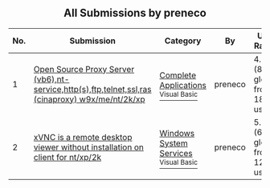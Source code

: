 ﻿<div align="center">

## All Submissions by preneco

</div>

No.  | Submission | Category | By   | User Rating
---- | ---------- | -------- | ---- | -----------
1 | [Open Source Proxy Server \(vb6\),nt\-service,http\(s\),ftp,telnet,ssl,ras  \(cinaproxy\) w9x/me/nt/2k/xp<br />](https://github.com/Planet-Source-Code/preneco-open-source-proxy-server-vb6-nt-service-http-s-ftp-telnet-ssl-ras-cinaproxy-w9x-me__1-37736) | [Complete Applications<br /><sup>Visual Basic</sup>](../ByCategory/complete-applications__1-27.md) | preneco | 4.9 (89 globes from 18 users)
2 | [xVNC is a remote desktop viewer without installation on client for nt/xp/2k<br />](https://github.com/Planet-Source-Code/preneco-xvnc-is-a-remote-desktop-viewer-without-installation-on-client-for-nt-xp-2k__1-39297) | [Windows System Services<br /><sup>Visual Basic</sup>](../ByCategory/windows-system-services__1-35.md) | preneco | 5.0 (60 globes from 12 users)
